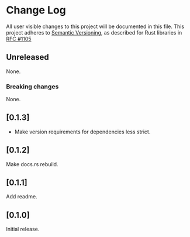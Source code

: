 # Change Log

All user visible changes to this project will be documented in this file.
This project adheres to [Semantic Versioning](http://semver.org/), as described
for Rust libraries in [RFC #1105](https://github.com/rust-lang/rfcs/blob/master/text/1105-api-evolution.md)

## Unreleased

None.

### Breaking changes

None.

## [0.1.3]

- Make version requirements for dependencies less strict.

## [0.1.2]

Make docs.rs rebuild.

## [0.1.1]

Add readme.

## [0.1.0]

Initial release.
